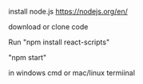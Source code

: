 install node.js https://nodejs.org/en/

download or clone code

Run "npm install react-scripts"

"npm start"

in windows cmd or mac/linux termiinal



